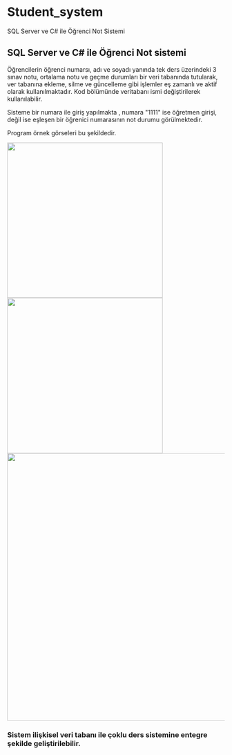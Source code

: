 # Student_system
SQL Server ve C# ile Öğrenci Not Sistemi

## SQL Server ve C# ile Öğrenci Not sistemi

Öğrencilerin öğrenci numarsı, adı ve soyadı yanında tek ders üzerindeki 3 sınav notu, ortalama notu ve geçme durumları bir veri tabanında tutularak, ver tabanına ekleme, silme ve
güncelleme gibi işlemler eş zamanlı ve aktif olarak kullanılmaktadır.
Kod bölümünde veritabanı ismi değiştirilerek kullanılabilir.

Sisteme bir numara ile giriş yapılmakta , numara "1111" ise öğretmen girişi, değil ise eşleşen bir öğrenici numarasının not durumu görülmektedir. 

Program örnek görseleri bu şekildedir.


<img src="https://user-images.githubusercontent.com/43731116/112676241-3cf7ec80-8e79-11eb-9246-d36c208b058f.PNG" width="360" height="360">   <img src="https://user-images.githubusercontent.com/43731116/112676246-3e291980-8e79-11eb-8e0a-1c6291df6a25.PNG" width="360" height="360">
<img src="https://user-images.githubusercontent.com/43731116/112676781-eb039680-8e79-11eb-9f17-b6fddd2c52d3.PNG" width="620" height="620">


### Sistem ilişkisel veri tabanı ile çoklu ders sistemine entegre şekilde geliştirilebilir.
